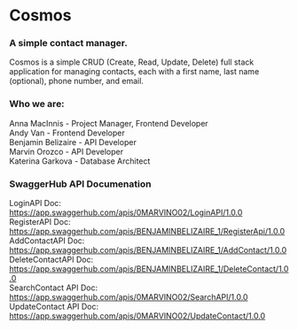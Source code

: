 # Cosmos
### A simple contact manager.
Cosmos is a simple CRUD (Create, Read, Update, Delete) full stack application for managing contacts, 
each with a first name, last name (optional), phone number, and email.

### Who we are:
Anna MacInnis - Project Manager, Frontend Developer<br>
Andy Van - Frontend Developer<br>
Benjamin Belizaire - API Developer<br>
Marvin Orozco - API Developer<br>
Katerina Garkova - Database Architect<br>

### SwaggerHub API Documenation 

LoginAPI Doc: https://app.swaggerhub.com/apis/0MARVINO02/LoginAPI/1.0.0 <br>
RegisterAPI Doc: https://app.swaggerhub.com/apis/BENJAMINBELIZAIRE_1/RegisterApi/1.0.0<br>
AddContactAPI Doc: https://app.swaggerhub.com/apis/BENJAMINBELIZAIRE_1/AddContact/1.0.0<br>
DeleteContactAPI Doc: https://app.swaggerhub.com/apis/BENJAMINBELIZAIRE_1/DeleteContact/1.0.0<br>
SearchContact API Doc: https://app.swaggerhub.com/apis/0MARVINO02/SearchAPI/1.0.0<br>
UpdateContact API Doc: https://app.swaggerhub.com/apis/0MARVINO02/UpdateContact/1.0.0<br>
